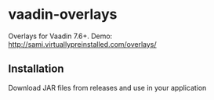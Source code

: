vaadin-overlays
===============

Overlays for Vaadin 7.6+.
Demo: http://sami.virtuallypreinstalled.com/overlays/

Installation
------------

Download JAR files from releases and use in your application
